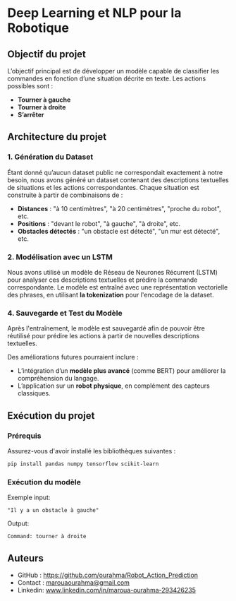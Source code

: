 # Deep Learning et NLP pour la Robotique

## Objectif du projet
L’objectif principal est de développer un modèle capable de classifier les commandes en fonction d’une situation décrite en texte. Les actions possibles sont :
- **Tourner à gauche**
- **Tourner à droite**
- **S’arrêter**

## Architecture du projet
### 1. Génération du Dataset
Étant donné qu’aucun dataset public ne correspondait exactement à notre besoin, nous avons généré un dataset contenant des descriptions textuelles de situations et les actions correspondantes. Chaque situation est construite à partir de combinaisons de :
- **Distances** : "à 10 centimètres", "à 20 centimètres", "proche du robot", etc.
- **Positions** : "devant le robot", "à gauche", "à droite", etc.
- **Obstacles détectés** : "un obstacle est détecté", "un mur est détecté", etc.

### 2. Modélisation avec un LSTM
Nous avons utilisé un modèle de Réseau de Neurones Récurrent (LSTM) pour analyser ces descriptions textuelles et prédire la commande correspondante. Le modèle est entraîné avec une représentation vectorielle des phrases, en utilisant **la tokenization** pour l'encodage de la dataset.

### 4. Sauvegarde et Test du Modèle
Après l'entraînement, le modèle est sauvegardé afin de pouvoir être réutilisé pour prédire les actions à partir de nouvelles descriptions textuelles.

Des améliorations futures pourraient inclure :
- L’intégration d’un **modèle plus avancé** (comme BERT) pour améliorer la compréhension du langage.
- L’application sur un **robot physique**, en complément des capteurs classiques.

## Exécution du projet
### Prérequis
Assurez-vous d'avoir installé les bibliothèques suivantes :
```bash
pip install pandas numpy tensorflow scikit-learn
```

### Exécution du modèle

   Exemple input:
   ```
   "Il y a un obstacle à gauche"
   ```

   Output:
   ```
   Command: tourner à droite
   ```

## Auteurs

- GitHub : https://github.com/ourahma/Robot_Action_Prediction
- Contact : marouaourahma@gmail.com
- Linkedin: www.linkedin.com/in/maroua-ourahma-293426235
  
